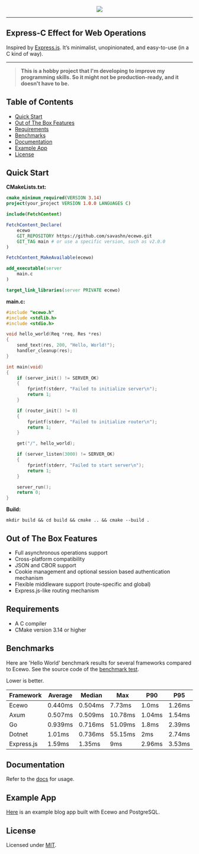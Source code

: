 <div align="center">
    <a href="https://ecewo.vercel.app">
        <img src="https://raw.githubusercontent.com/savashn/ecewo/main/assets/ecewo.svg" />
    </a>
</div>

<hr />

## Express-C Effect for Web Operations

Inspired by [Express.js](https://expressjs.com/). It’s minimalist, unopinionated, and easy-to-use (in a C kind of way).

<hr />

> **This is a hobby project that I'm developing to improve my programming skills. So it might not be production-ready, and it doesn't have to be.**

## Table of Contents

- [Quick Start](#quick-start)
- [Out of The Box Features](#out-of-the-box-features)
- [Requirements](#requirements)
- [Benchmarks](#benchmarks)
- [Documentation](#documentation)
- [Example App](#example-app)
- [License](#license)

## Quick Start

**CMakeLists.txt:**
```cmake
cmake_minimum_required(VERSION 3.14)
project(your_project VERSION 1.0.0 LANGUAGES C)

include(FetchContent)

FetchContent_Declare(
    ecewo
    GIT_REPOSITORY https://github.com/savashn/ecewo.git
    GIT_TAG main # or use a specific version, such as v2.0.0
)

FetchContent_MakeAvailable(ecewo)

add_executable(server
    main.c
)

target_link_libraries(server PRIVATE ecewo)
```

**main.c:**
```c
#include "ecewo.h"
#include <stdlib.h>
#include <stdio.h>

void hello_world(Req *req, Res *res)
{
    send_text(res, 200, "Hello, World!");
    handler_cleanup(res);
}

int main(void)
{
    if (server_init() != SERVER_OK)
    {
        fprintf(stderr, "Failed to initialize server\n");
        return 1;
    }

    if (router_init() != 0)
    {
        fprintf(stderr, "Failed to initialize router\n");
        return 1;
    }

    get("/", hello_world);

    if (server_listen(3000) != SERVER_OK)
    {
        fprintf(stderr, "Failed to start server\n");
        return 1;
    }

    server_run();
    return 0;
}
```

**Build:**

```shell
mkdir build && cd build && cmake .. && cmake --build .
```

## Out of The Box Features

- Full asynchronous operations support
- Cross-platform compatibility
- JSON and CBOR support
- Cookie management and optional session based authentication mechanism
- Flexible middleware support (route-specific and global)
- Express.js-like routing mechanism

## Requirements

- A C compiler
- CMake version 3.14 or higher

## Benchmarks

Here are 'Hello World' benchmark results for several frameworks compared to Ecewo. See the source code of the [benchmark test](https://github.com/savashn/ecewo-benchmarks).

Lower is better.

| Framework  | Average   | Median   | Max     | P90      | P95     |
|------------|-----------|----------|---------|----------|---------|
| Ecewo      | 0.440ms   | 0.504ms  | 7.73ms  | 1.0ms    | 1.26ms  |
| Axum       | 0.507ms   | 0.509ms  | 10.78ms | 1.04ms   | 1.54ms  |
| Go         | 0.939ms   | 0.716ms  | 51.09ms | 1.8ms    | 2.39ms  |
| Dotnet     | 1.01ms    | 0.736ms  | 55.15ms | 2ms      | 2.74ms  |
| Express.js | 1.59ms    | 1.35ms   | 9ms     | 2.96ms   | 3.53ms  |

## Documentation

Refer to the [docs](https://ecewo.vercel.app) for usage.

## Example App

[Here](https://github.com/savashn/ecewo-example) is an example blog app built with Ecewo and PostgreSQL.

## License

Licensed under [MIT](./LICENSE).
